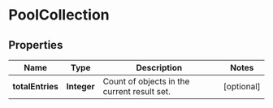 # PoolCollection

## Properties
Name | Type | Description | Notes
------------ | ------------- | ------------- | -------------
**totalEntries** | **Integer** | Count of objects in the current result set. |  [optional]
